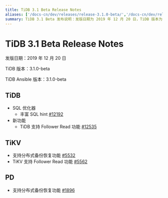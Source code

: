 ```yaml
---
title: TiDB 3.1 Beta Release Notes
aliases: ['/docs-cn/dev/releases/release-3.1.0-beta/','/docs-cn/dev/releases/3.1.0-beta/']
summary: TiDB 3.1 Beta 发布说明：发版日期为 2019 年 12 月 20 日，TiDB 版本为 3.1.0-beta，TiDB Ansible 版本为 3.1.0-beta。TiDB 新增 SQL 优化器和丰富的 SQL hint 功能。另外，TiDB 还支持 Follower Read 功能。TiKV 新增支持分布式备份恢复功能和 Follower Read 功能。PD 也新增支持分布式备份恢复功能。
---
```


# TiDB 3.1 Beta Release Notes

发版日期：2019 年 12 月 20 日

TiDB 版本：3.1.0-beta

TiDB Ansible 版本：3.1.0-beta

## TiDB

+ SQL 优化器
    - 丰富 SQL hint [#12192](https://github.com/pingcap/tidb/pull/12192)
+ 新功能
    - TiDB 支持 Follower Read 功能 [#12535](https://github.com/pingcap/tidb/pull/12535)

## TiKV

- 支持分布式备份恢复功能 [#5532](https://github.com/tikv/tikv/pull/5532)
- TiKV 支持 Follower Read 功能 [#5562](https://github.com/tikv/tikv/pull/5562)

## PD

- 支持分布式备份恢复功能 [#1896](https://github.com/pingcap/pd/pull/1896)
